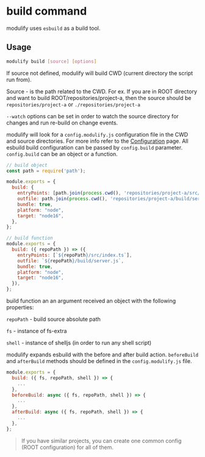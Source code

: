 # build command

modulify uses `esbuild` as a build tool.

## Usage
```bash
modulify build [source] [options]
```
If source not defined, modulify will build CWD (current directory the script run from).

Source - is the path related to the CWD. For ex. If you are in ROOT directory and want to build ROOT/repositories/project-a, then the source should be `repositories/project-a` or `./repositories/project-a`

`--watch` options can be set in order to watch the source directory for changes and run re-build on change events.

modulify will look for a `config.modulify.js` configuration file in the CWD and source directories. For more info refer to the [Configuration](/configuration) page. All esbuild build configuration can be passed by `config.build` parameter. `config.build` can be an object or a function. 


```javascript
// build object
const path = require('path');

module.exports = {
  build: {
    entryPoints: [path.join(process.cwd(), 'repositories/project-a/src/index.ts')],
    outfile: path.join(process.cwd(), 'repositories/project-a/build/server.js'),
    bundle: true,
    platform: "node",
    target: "node16",
  },
};
```

```javascript
// build function
module.exports = {
  build: ({ repoPath }) => ({
    entryPoints: [`${repoPath}/src/index.ts`],
    outfile: `${repoPath}/build/server.js`,
    bundle: true,
    platform: "node",
    target: "node16",
  }),
};
```

build function an an argument received an object with the following properties:

`repoPath` - build  source absolute path

`fs` - instance of fs-extra

`shell` - instance of shelljs (in order to run any shell script)

modulify expands esbuild with the before and after build action.
`beforeBuild` and `afterBuild` methods should be defined in the `config.modulify.js` file.

```javascript
module.exports = {
  build: ({ fs, repoPath, shell }) => {
    ...
  },
  beforeBuild: async ({ fs, repoPath, shell }) => {
    ...
  },
  afterBuild: async ({ fs, repoPath, shell }) => {
    ...
  },
};
```

> If you have similar projects, you can create one common config (ROOT configuration) for all of them.